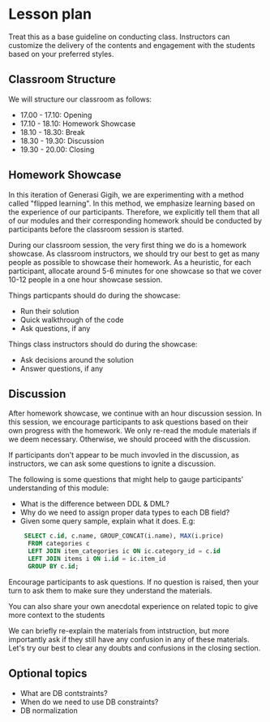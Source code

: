 # Lesson plan
Treat this as a base guideline on conducting class. Instructors can customize the delivery of the contents and engagement with the students based on your preferred styles.

## Classroom Structure

We will structure our classroom as follows:
- 17.00 - 17.10: Opening
- 17.10 - 18.10: Homework Showcase
- 18.10 - 18.30: Break
- 18.30 - 19.30: Discussion
- 19.30 - 20.00: Closing

## Homework Showcase

In this iteration of Generasi Gigih, we are experimenting with a method called "flipped learning". In this method, we emphasize learning based on the experience of our participants. Therefore, we explicitly tell them that all of our modules and their corresponding homework should be conducted by participants before the classroom session is started.

During our classroom session, the very first thing we do is a homework showcase. As classroom instructors, we should try our best to get as many people as possible to showcase their homework. As a heuristic, for each participant, allocate around 5-6 minutes for one showcase so that we cover 10-12 people in a one hour showcase session.

Things particpants should do during the showcase:
- Run their solution
- Quick walkthrough of the code
- Ask questions, if any

Things class instructors should do during the showcase:
- Ask decisions around the solution
- Answer questions, if any

## Discussion

After homework showcase, we continue with an hour discussion session. In this session, we encourage participants to ask questions based on their own progress with the homework. We only re-read the module materials if we deem necessary. Otherwise, we should proceed with the discussion.

If participants don't appear to be much invovled in the discussion, as instructors, we can ask some questions to ignite a discussion.

The following is some questions that might help to gauge participants' understanding of this module:
  - What is the difference between DDL & DML?
  - Why do we need to assign proper data types to each DB field?
  - Given some query sample, explain what it does. E.g:
    ```sql
     SELECT c.id, c.name, GROUP_CONCAT(i.name), MAX(i.price) 
      FROM categories c 
      LEFT JOIN item_categories ic ON ic.category_id = c.id 
      LEFT JOIN items i ON i.id = ic.item_id 
      GROUP BY c.id;
    ```

Encourage participants to ask questions. If no question is raised, then your turn to ask them to make sure they understand the materials.

You can also share your own anecdotal experience on related topic to give more context to the students

We can briefly re-explain the materials from intstruction, but more importantly ask if they still have any confusion in any of these materials. Let's try our best to clear any doubts and confusions in the closing section.

## Optional topics
  - What are DB contstraints?
  - When do we need to use DB constraints?
  - DB normalization
